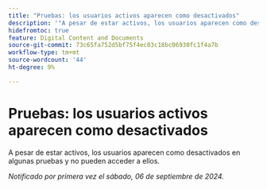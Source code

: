 ```yaml
---
title: "Pruebas: los usuarios activos aparecen como desactivados"
description: '"A pesar de estar activos, los usuarios aparecen como desactivados en algunas pruebas y no pueden acceder a ellos".'
hidefromtoc: true
feature: Digital Content and Documents
source-git-commit: 73c65fa752d5bf75f4ec03c18bc06930fc1f4a7b
workflow-type: tm+mt
source-wordcount: '44'
ht-degree: 9%

---
```


# Pruebas: los usuarios activos aparecen como desactivados

A pesar de estar activos, los usuarios aparecen como desactivados en algunas pruebas y no pueden acceder a ellos.

_Notificado por primera vez el sábado, 06 de septiembre de 2024._
